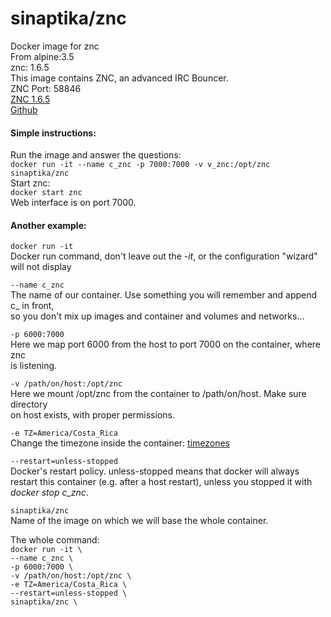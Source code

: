 # sinaptika/znc
Docker image for znc  
From alpine:3.5  
znc: 1.6.5  
This image contains ZNC, an advanced IRC Bouncer.  
ZNC Port: 58846  
[ZNC 1.6.5](http://http://wiki.znc.in/ZNC/)  
[Github](https://github.com/git-sinaptika/znc)  

#### Simple instructions:
Run the image and answer the questions:  
`docker run -it --name c_znc -p 7000:7000 -v v_znc:/opt/znc sinaptika/znc`  
Start znc:  
`docker start znc`  
Web interface is on port 7000.  

#### Another example:
`docker run -it`  
Docker run command, don't leave out the *-it*, or the configuration "wizard"  
will not display  

`--name c_znc`  
The name of our container. Use something you will remember and append c_ in front,  
so you don't mix up images and container and volumes and networks...

`-p 6000:7000`  
 Here we map port 6000 from the host to port 7000 on the container, where znc  
 is listening.

 `-v /path/on/host:/opt/znc`  
 Here we mount /opt/znc from the container to /path/on/host. Make sure directory  
 on host exists, with proper permissions.

`-e TZ=America/Costa_Rica`  
Change the timezone inside the container: [timezones](https://en.wikipedia.org/wiki/Tz_database)

`--restart=unless-stopped`  
Docker's restart policy. unless-stopped means that docker will always  
restart this container (e.g. after a host restart), unless you stopped it with  
*docker stop c_znc*.

`sinaptika/znc`  
Name of the image on which we will base the whole container.  

The whole command:  
`docker run -it \`  
`--name c_znc \`  
`-p 6000:7000 \`  
`-v /path/on/host:/opt/znc \`  
`-e TZ=America/Costa_Rica \`  
`--restart=unless-stopped \`  
`sinaptika/znc \`  

